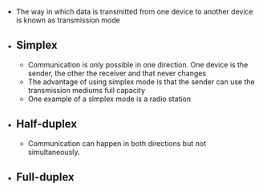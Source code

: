 - The way in which data is transmitted from one device to another device is known as transmission mode
- ## Simplex
	- Communication is only possible in one direction. One device is the sender, the other the receiver and that never changes
	- The advantage of using simplex mode is that the sender can use the transmission mediums full capacity
	- One example of a simplex mode is a radio station
- ## Half-duplex
	- Communication can happen in both directions but not simultaneously.
- ## Full-duplex